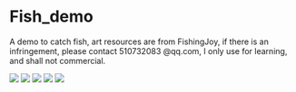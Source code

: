 Fish_demo
=========

A demo to catch fish, art resources are from FishingJoy, if there is an infringement, please contact 510732083 @qq.com, I only use for learning, and shall not commercial.


[![](http://hiphotos.baidu.com/pclass/pic/item/3f749802baa1cd111e9b0d8eb912c8fcc2ce2d9d.jpg)](http://hiphotos.baidu.com/pclass/pic/item/3f749802baa1cd111e9b0d8eb912c8fcc2ce2d9d.jpg)
[![](http://hiphotos.baidu.com/pclass/pic/item/96a790fbd72a6059dddf9db42834349b013bbaf8.jpg)](http://hiphotos.baidu.com/pclass/pic/item/96a790fbd72a6059dddf9db42834349b013bbaf8.jpg)
[![](http://hiphotos.baidu.com/pclass/pic/item/1291ff023af33a87eca37cb4c65c10385143b5f8.jpg)](http://hiphotos.baidu.com/pclass/pic/item/1291ff023af33a87eca37cb4c65c10385143b5f8.jpg)
[![](http://hiphotos.baidu.com/pclass/pic/item/04668afffc039245a2989ea18794a4c27c1e259d.jpg)](http://hiphotos.baidu.com/pclass/pic/item/04668afffc039245a2989ea18794a4c27c1e259d.jpg)
[![](http://hiphotos.baidu.com/pclass/pic/item/a571bbd1572c11df791ec38d632762d0f503c2f8.jpg)](http://hiphotos.baidu.com/pclass/pic/item/a571bbd1572c11df791ec38d632762d0f503c2f8.jpg)
